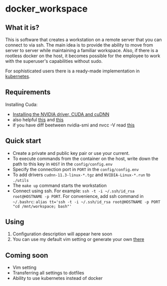 # docker_workspace
## What it is?
This is software that creates a workstation on a remote server that you can connect to via ssh.
The main idea is to provide the ability to move from server to server while maintaining a familiar workspace.
Also, if there is a rootless docker on the host, it becomes possible for the employee to work with the superuser's capabilities without sudo.

For sophisticated users there is a ready-made implementation in [kubernetes](https://www.kubeflow.org).

## Requirements
Installing Cuda:
* [Installing the NVIDIA driver, CUDA and cuDNN](https://gist.github.com/kmhofmann/cee7c0053da8cc09d62d74a6a4c1c5e4)
* also helpful [this](https://medium.com/@exesse/cuda-10-1-installation-on-ubuntu-18-04-lts-d04f89287130) and [this](https://www.pugetsystems.com/labs/hpc/How-to-install-CUDA-9-2-on-Ubuntu-18-04-1184/)
* if you have diff beetween nvidia-smi and nvcc -V read [this](https://stackoverflow.com/questions/53422407/different-cuda-versions-shown-by-nvcc-and-nvidia-smi)

## Quick start
* Create a private and public key pair or use your current.
* To execute commands from the container on the host, write down the path to this key in `HOST` in the `config/config.env`
* Specify the connection port in `PORT` in the `config/config.env`
* To add drivers `cudnn-11.3-linux-*.tgz` and `NVIDIA-Linux-*.run` to `./utils`
* The `make up` command starts the workstation
* Connect using ssh. For example: `ssh -t -i ~/.ssh/id_rsa root@HOSTNAME -p PORT`. For convenience, add ssh command in `~/.bashrc`:
`alias tt='ssh -t -i ~/.ssh/id_rsa root@HOSTNAME -p PORT "cd /mnt/workspace; bash"'`

## Using
1) Configuration description will appear here soon
2) You can use my default vim setting or generate your own [there](https://vim-bootstrap.com/)

## Coming soon
* Vim setting
* Transferring all settings to dotfiles
* Ability to use kubernetes instead of docker
